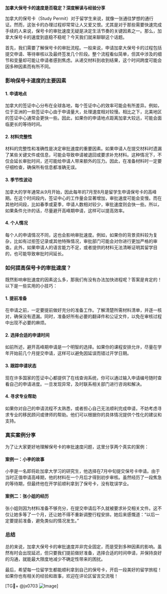 **加拿大保号卡的速度是否稳定？深度解读与经验分享**

加拿大的保号卡（Study Permit）对于留学生来说，就像一张通往梦想的通行证。然而，这张卡的办理过程却常常让人又爱又恨。尤其是对于那些需要快速完成手续的人来说，保号卡的审批速度无疑是决定生活节奏的关键因素之一。那么，加拿大保号卡的速度到底稳不稳呢？今天我们就来聊聊这个话题。

首先，我们需要了解保号卡的审批流程。一般来说，申请加拿大保号卡的过程包括提交申请、等待审核以及最终签发几个阶段。整个流程看似简单，但其中涉及的细节和变量却可能让申请者感到焦虑。从递交材料到收到结果，这个时间跨度可能会因多种因素而有所不同。

### **影响保号卡速度的主要因素**

#### **1. 申请地点**
加拿大的签证中心分布在全球各地，每个签证中心的效率可能会有所差异。例如，位于亚洲的一些签证中心由于申请量大，处理速度相对较慢。相比之下，北美地区的签证中心通常会更快一些。因此，如果你的申请地点距离加拿大较远，可能会面临更长的等待时间。

#### **2. 材料完整性**
材料的完整性和准确性是决定审批速度的重要因素。如果申请人在提交材料时遗漏了某些关键文件或信息，可能会导致申请被退回或要求补充材料。这种情况下，不仅会延长审批时间，还可能给申请人带来额外的压力。因此，在准备材料时一定要仔细检查，确保所有信息都准确无误。

#### **3. 季节性波动**
加拿大的学年通常从9月开始，因此每年的7月至8月是留学生申请保号卡的高峰期。在这个时间段内，签证中心的工作量会显著增加，审批速度可能会变慢。而在其他时间段，比如春季或夏季，申请人数相对较少，审批速度则会快一些。所以，如果条件允许的话，尽量避开高峰期申请，这样可以提高效率。

#### **4. 个人情况**
每个人的申请情况不同，这也会影响审批速度。例如，如果你的背景资料较为复杂，比如有过拒签记录或其他特殊情况，审批部门可能会对你进行更加严格的审查。此外，如果申请人的语言能力不足，或者提供的材料无法清晰证明其留学目的，也可能导致审批时间延长。

### **如何提高保号卡的审批速度？**

既然影响审批速度的因素这么多，那我们有没有办法加快进程呢？答案是肯定的！以下是一些实用的小技巧：

#### **1. 提前准备**
在申请之前，一定要提前做好充分的准备工作。了解清楚所需材料清单，并逐一核对，确保没有遗漏。同时，准备好所有必要的翻译件和公证文件，以免在审核过程中出现不必要的麻烦。

#### **2. 选择合适的申请时间**
如前所述，避开高峰期申请是一个明智的选择。如果你的课程安排允许，尽量在学年开始前几个月提交申请，这样可以避免因延误而错过开学日期。

#### **3. 跟踪申请状态**
现在许多国家的签证中心都提供了在线查询系统，你可以通过输入申请编号随时查看自己的申请进度。一旦发现异常，及时联系相关部门进行咨询和解决。

#### **4. 寻求专业帮助**
如果你对自己的申请流程不太熟悉，或者担心自己无法顺利完成申请，不妨考虑寻求专业的移民顾问或律师的帮助。他们可以根据你的具体情况提供个性化的建议和支持。

### **真实案例分享**

为了让大家更好地理解保号卡的审批速度问题，这里分享两个真实的案例：

#### **案例一：小李的故事**
小李是一名即将赴加拿大学习的研究生，他选择在7月中旬提交保号卡申请。由于当时正值申请高峰期，他的材料在一个月后才得到初步审核。虽然经历了一段焦急的等待期，但最终他在开学前顺利拿到了保号卡，没有耽误学业。

#### **案例二：张小姐的经历**
张小姐则因为材料准备不够充分，在提交申请后不久就被要求补交相关文件。这不仅让她多等了一个月，还让她不得不重新调整行程安排。她后来感慨道：“以后一定要提前准备，避免类似的情况发生。”

### **总结**

总的来说，加拿大保号卡的审批速度并非完全固定，而是受到多种因素的影响。虽然有时会出现延迟，但只要我们提前做好准备，选择合适的时间申请，并保持良好的沟通，就能最大限度地减少不确定性带来的困扰。

最后，希望每一位留学生都能顺利拿到自己的保号卡，开启一段美好的留学旅程！如果你也有相关的经验和故事，欢迎在评论区留言交流哦！

[TG💪+ @jx0703 ![Image](https://github.com/user-attachments/assets/dbca1d08-cadb-493c-b0ec-ad6f7a83f270)]